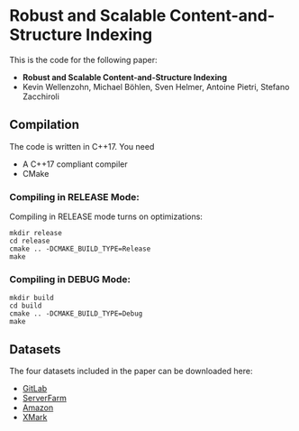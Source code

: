 # Robust and Scalable Content-and-Structure Indexing

This is the code for the following paper:

- **Robust and Scalable Content-and-Structure Indexing**
- Kevin Wellenzohn, Michael Böhlen, Sven Helmer, Antoine Pietri, Stefano Zacchiroli

## Compilation

The code is written in C++17. You need
- A C++17 compliant compiler
- CMake


### Compiling in RELEASE Mode:

Compiling in RELEASE mode turns on optimizations:

```
mkdir release
cd release
cmake .. -DCMAKE_BUILD_TYPE=Release
make
```


### Compiling in DEBUG Mode:

```
mkdir build
cd build
cmake .. -DCMAKE_BUILD_TYPE=Debug
make
```


## Datasets

The four datasets included in the paper can be downloaded here:

- [GitLab](https://download.ifi.uzh.ch/dbtg/wellenzohn/scalable_rcas/gitlab.part16)
- [ServerFarm](https://download.ifi.uzh.ch/dbtg/wellenzohn/scalable_rcas/sf_size.part16)
- [Amazon](https://download.ifi.uzh.ch/dbtg/wellenzohn/scalable_rcas/amazon.part16)
- [XMark](https://download.ifi.uzh.ch/dbtg/wellenzohn/scalable_rcas/xmark.part16)
